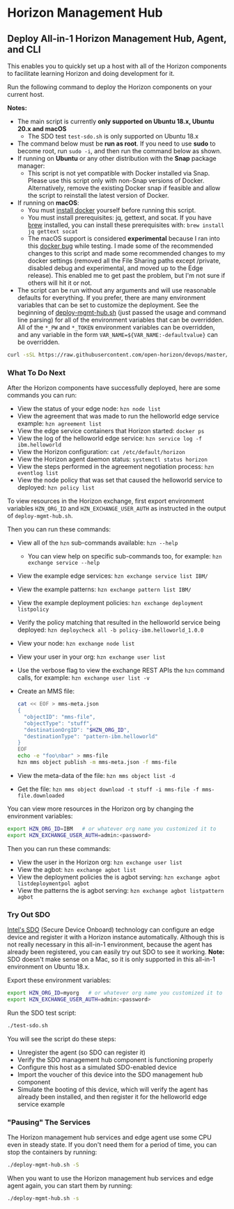# Horizon Management Hub

## <a id=deploy-all-in-1></a> Deploy All-in-1 Horizon Management Hub, Agent, and CLI

This enables you to quickly set up a host with all of the Horizon components to facilitate learning Horizon and doing development for it.

Run the following command to deploy the Horizon components on your current host.

**Notes:**

- The main script is currently **only supported on Ubuntu 18.x, Ubuntu 20.x and macOS**
  - The SDO test `test-sdo.sh` is only supported on Ubuntu 18.x
- The command below must be **run as root**. If you need to use **sudo** to become root, run `sudo -i`, and then run the command below as shown.
- If running on **Ubuntu** or any other distribution with the **Snap** package manager:
  - This script is not yet compatible with Docker installed via Snap. Please use this script only with non-Snap versions of Docker. Alternatively, remove the existing Docker snap if feasible and allow the script to reinstall the latest version of Docker.
- If running on **macOS**:
  - You must [install docker](https://docs.docker.com/docker-for-mac/install) yourself before running this script.
  - You must install prerequisites: jq, gettext, and socat. If you have [brew](https://brew.sh/) installed, you can install these prerequisites with: `brew install jq gettext socat`
  - The macOS support is considered **experimental** because I ran into this [docker bug](https://github.com/docker/for-mac/issues/3499) while testing. I made some of the recommended changes to this script and made some recommended changes to my docker settings (removed all the File Sharing paths except /private, disabled debug and experimental, and moved up to the Edge release). This enabled me to get past the problem, but I'm not sure if others will hit it or not.
- The script can be run without any arguments and will use reasonable defaults for everything. If you prefer, there are many environment variables that can be set to customize the deployment. See the beginning of [deploy-mgmt-hub.sh](deploy-mgmt-hub.sh) (just passed the usage and command line parsing) for all of the environment variables that can be overridden. All of the `*_PW` and `*_TOKEN` environment variables can be overridden, and any variable in the form `VAR_NAME=${VAR_NAME:-defaultvalue}` can be overridden.

```bash
curl -sSL https://raw.githubusercontent.com/open-horizon/devops/master/mgmt-hub/deploy-mgmt-hub.sh | bash
```

### <a id=all-in-1-what-next></a> What To Do Next

After the Horizon components have successfully deployed, here are some commands you can run:

- View the status of your edge node: `hzn node list`
- View the agreement that was made to run the helloworld edge service example: `hzn agreement list`
- View the edge service containers that Horizon started: `docker ps`
- View the log of the helloworld edge service: `hzn service log -f ibm.helloworld`
- View the Horizon configuration: `cat /etc/default/horizon`
- View the Horizon agent daemon status: `systemctl status horizon`
- View the steps performed in the agreement negotiation process: `hzn eventlog list`
- View the node policy that was set that caused the helloworld service to deployed: `hzn policy list`

To view resources in the Horizon exchange, first export environment variables `HZN_ORG_ID` and `HZN_EXCHANGE_USER_AUTH` as instructed in the output of `deploy-mgmt-hub.sh`.

Then you can run these commands:

- View all of the `hzn` sub-commands available: `hzn --help`
  - You can view help on specific sub-commands too, for example: `hzn exchange service --help`
- View the example edge services: `hzn exchange service list IBM/`
- View the example patterns: `hzn exchange pattern list IBM/`
- View the example deployment policies: `hzn exchange deployment listpolicy`
- Verify the policy matching that resulted in the helloworld service being deployed: `hzn deploycheck all -b policy-ibm.helloworld_1.0.0`
- View your node: `hzn exchange node list`
- View your user in your org: `hzn exchange user list`
- Use the verbose flag to view the exchange REST APIs the `hzn` command calls, for example: `hzn exchange user list -v`
- Create an MMS file:

  ```bash
  cat << EOF > mms-meta.json
  {
    "objectID": "mms-file",
    "objectType": "stuff",
    "destinationOrgID": "$HZN_ORG_ID",
    "destinationType": "pattern-ibm.helloworld"
  }
  EOF
  echo -e "foo\nbar" > mms-file
  hzn mms object publish -m mms-meta.json -f mms-file
  ```

- View the meta-data of the file: `hzn mms object list -d`
- Get the file: `hzn mms object download -t stuff -i mms-file -f mms-file.downloaded`

You can view more resources in the Horizon org by changing the environment variables:

```bash
export HZN_ORG_ID=IBM   # or whatever org name you customized it to
export HZN_EXCHANGE_USER_AUTH=admin:<password>
```

Then you can run these commands:

- View the user in the Horizon org: `hzn exchange user list`
- View the agbot: `hzn exchange agbot list`
- View the deployment policies the is agbot serving: `hzn exchange agbot listdeploymentpol agbot`
- View the patterns the is agbot serving: `hzn exchange agbot listpattern agbot`

### <a id=try-sdo></a> Try Out SDO

[Intel's SDO](https://software.intel.com/en-us/secure-device-onboard) (Secure Device Onboard) technology can configure an edge device and register it with a Horizon instance automatically. Although this is not really necessary in this all-in-1 environment, because the agent has already been registered, you can easily try out SDO to see it working. **Note:** SDO doesn't make sense on a Mac, so it is only supported in this all-in-1 environment on Ubuntu 18.x.

Export these environment variables:

```bash
export HZN_ORG_ID=myorg   # or whatever org name you customized it to
export HZN_EXCHANGE_USER_AUTH=admin:<password>
```

Run the SDO test script:

```bash
./test-sdo.sh
```

You will see the script do these steps:

- Unregister the agent (so SDO can register it)
- Verify the SDO management hub component is functioning properly
- Configure this host as a simulated SDO-enabled device
- Import the voucher of this device into the SDO management hub component
- Simulate the booting of this device, which will verify the agent has already been installed, and then register it for the helloworld edge service example

### <a id=all-in-1-pause></a> "Pausing" The Services

The Horizon management hub services and edge agent use some CPU even in steady state. If you don't need them for a period of time, you can stop the containers by running:

```bash
./deploy-mgmt-hub.sh -S
```

When you want to use the Horizon management hub services and edge agent again, you can start them by running:

```bash
./deploy-mgmt-hub.sh -s
```
